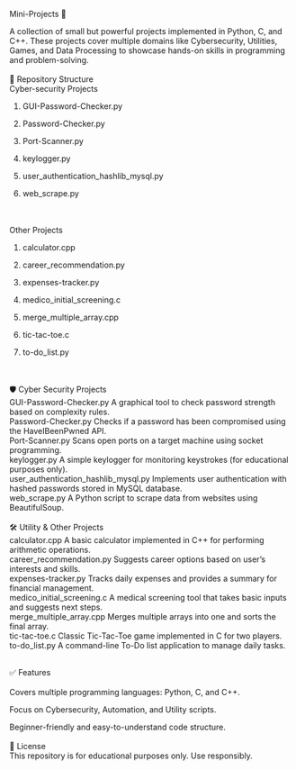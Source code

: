 Mini-Projects 🚀

A collection of small but powerful projects implemented in Python, C, and C++. These projects cover multiple domains like Cybersecurity, Utilities, Games, and Data Processing to showcase hands-on skills in programming and problem-solving.
<br>
<br>
📂 Repository Structure
<br>
Cyber-security Projects
<br>
1. GUI-Password-Checker.py

2. Password-Checker.py

3. Port-Scanner.py

4. keylogger.py

5. user_authentication_hashlib_mysql.py

6. web_scrape.py
<br>
<br>
Other Projects

1. calculator.cpp

2. career_recommendation.py

3. expenses-tracker.py

4. medico_initial_screening.c

5. merge_multiple_array.cpp

6. tic-tac-toe.c

7. to-do_list.py
<br>
<br>
🛡️ Cyber Security Projects
<br>
GUI-Password-Checker.py
A graphical tool to check password strength based on complexity rules.
<br>
Password-Checker.py
Checks if a password has been compromised using the HaveIBeenPwned API.
<br>
Port-Scanner.py
Scans open ports on a target machine using socket programming.
<br>
keylogger.py
A simple keylogger for monitoring keystrokes (for educational purposes only).
<br>
user_authentication_hashlib_mysql.py
Implements user authentication with hashed passwords stored in MySQL database.
<br>
web_scrape.py
A Python script to scrape data from websites using BeautifulSoup.
<br>
<br>
🛠️ Utility & Other Projects
<br>
calculator.cpp
A basic calculator implemented in C++ for performing arithmetic operations.
<br>
career_recommendation.py
Suggests career options based on user’s interests and skills.
<br>
expenses-tracker.py
Tracks daily expenses and provides a summary for financial management.
<br>
medico_initial_screening.c
A medical screening tool that takes basic inputs and suggests next steps.
<br>
merge_multiple_array.cpp
Merges multiple arrays into one and sorts the final array.
<br>
tic-tac-toe.c
Classic Tic-Tac-Toe game implemented in C for two players.
<br>
to-do_list.py
A command-line To-Do list application to manage daily tasks.
<br>
<br>

✅ Features
<br>
<br>
Covers multiple programming languages: Python, C, and C++.

Focus on Cybersecurity, Automation, and Utility scripts.

Beginner-friendly and easy-to-understand code structure.
<br>
<br>
📜 License
<br>
This repository is for educational purposes only. Use responsibly.
